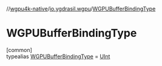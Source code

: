 //[wgpu4k-native](../../../index.md)/[io.ygdrasil.wgpu](../index.md)/[WGPUBufferBindingType](index.md)

# WGPUBufferBindingType

[common]\
typealias [WGPUBufferBindingType](index.md) = [UInt](https://kotlinlang.org/api/core/kotlin-stdlib/kotlin/-u-int/index.html)